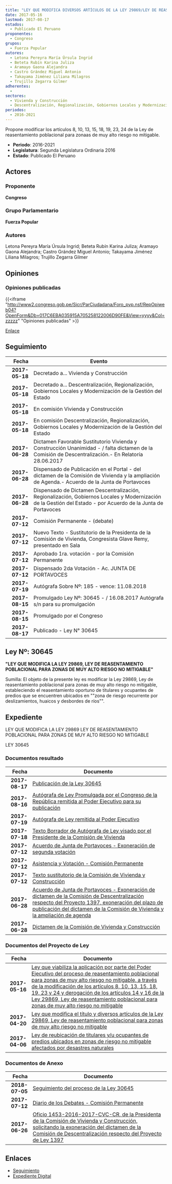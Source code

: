 ```yaml
---
title: "LEY QUE MODIFICA DIVERSOS ARTÍCULOS DE LA LEY 29869/LEY DE REASENTAMIENTO POBLACIONAL PARA ZONAS DE MUY ALTO RIESGO NO MITIGABLE"
date: 2017-05-16
lastmod: 2017-08-17
estados: 
  - Publicado El Peruano
proponentes: 
  - Congreso
grupos: 
  - Fuerza Popular
autores: 
  - Letona Pereyra María Úrsula Ingrid
  - Beteta Rubín Karina Juliza
  - Aramayo Gaona Alejandra
  - Castro Grández Miguel Antonio
  - Takayama Jiménez Liliana Milagros
  - Trujillo Zegarra Gilmer
adherentes: 
  - 
sectores: 
  - Vivienda y Construcción
  - Descentralización, Regionalización, Gobiernos Locales y Modernización de la Gestión del Estado
periodos: 
  - 2016-2021
---
```


Propone modificar los artículos 8, 10, 13, 15, 18, 19, 23, 24 de la Ley de reasentamiento poblacional para zonaas de muy alto riesgo no mitigable.

- **Periodo**: 2016-2021
- **Legislatura**: Segunda Legislatura Ordinaria 2016
- **Estado**: Publicado El Peruano

## Actores

### Proponente

**Congreso**

### Grupo Parlamentario

**Fuerza Popular**

### Autores

Letona Pereyra María Úrsula Ingrid; Beteta Rubín Karina Juliza; Aramayo Gaona Alejandra; Castro Grández Miguel Antonio; Takayama Jiménez Liliana Milagros; Trujillo Zegarra Gilmer


## Opiniones

### Opiniones publicadas

{{<iframe "http://www2.congreso.gob.pe/Sicr/ParCiudadana/Foro_pvp.nsf/RepOpiweb04?OpenForm&Db=017C6EBA035915A705258122006D90FE&View=yyyy&Col=zzzzz" "Opiniones publicadas" >}}

[Enlace](http://www2.congreso.gob.pe/Sicr/ParCiudadana/Foro_pvp.nsf/RepOpiweb04?OpenForm&Db=017C6EBA035915A705258122006D90FE&View=yyyy&Col=zzzzz)

## Seguimiento

| Fecha | Evento |
|------:|--------|
| **2017-05-18** | Decretado a... Vivienda y Construcción|
| **2017-05-18** | Decretado a... Descentralización, Regionalización, Gobiernos Locales y Modernización de la Gestión del Estado|
| **2017-05-18** | En comisión Vivienda y Construcción|
| **2017-05-18** | En comisión Descentralización, Regionalización, Gobiernos Locales y Modernización de la Gestión del Estado|
| **2017-06-28** | Dictamen Favorable Sustitutorio Vivienda y Construcción Unanimidad - / falta dictamen de la Comisión de Descentralización.- En Relatoría 28.06.2017|
| **2017-06-28** | Dispensado de Publicación en el Portal - del dictamen de la Comisión de Vivienda y la ampliación de Agenda.- Acuerdo de la Junta de Portavoces|
| **2017-06-28** | Dispensado de Dictamen Descentralización, Regionalización, Gobiernos Locales y Modernización de la Gestión del Estado - por Acuerdo de la Junta de Portavoces|
| **2017-07-12** | Comisión Permanente - (debate)|
| **2017-07-12** | Nuevo Texto - Sustitutorio de la Presidenta de la Comisión de Vivienda, Congresista Glave Remy, presentado en Sala|
| **2017-07-12** | Aprobado 1ra. votación - por la Comisión Permanente|
| **2017-07-12** | Dispensado 2da Votación - Ac. JUNTA DE PORTAVOCES|
| **2017-07-19** | Autógrafa Sobre Nº: 185 - vence: 11.08.2018|
| **2017-08-15** | Promulgado Ley Nº: 30645 - / 16.08.2017 Autógrafa s/n para su promulgación|
| **2017-08-15** | Promulgado por el Congreso|
| **2017-08-17** | Publicado - Ley N° 30645|

## Ley Nº: 30645

**"LEY QUE MODIFICA LA LEY 29869, LEY DE REASENTAMIENTO POBLACIONAL PARA ZONAS DE MUY ALTO RIESGO NO MITIGABLE"**

Sumilla: El objeto de la presente ley es modificar la Ley 29869, Ley de reasentamiento poblacional para zonas de muy alto riesgo no mitigable, estableciendo el reasentamiento oportuno de titulares y ocupantes de predios que se encuentren ubicados en ""zona de riesgo recurrente por deslizamientos, huaicos y desbordes de ríos"".


## Expediente

LEY QUE MODIFICA LA LEY 29869 LEY DE REASENTAMIENTO POBLACIONAL PARA ZONAS DE MUY ALTO RIESGO NO MITIGABLE

LEY 30645


### Documentos resultado

| Fecha | Documento |
|------:|--------|
| **2017-08-17** | [Publicación de la Ley 30645](http://www.leyes.congreso.gob.pe/Documentos/2016_2021/ADLP/Normas_Legales/30645-LEY.pdf) |
| **2017-08-16** | [Autógrafa de Ley Promulgada por el Congreso de la República remitida al Poder Ejecutivo para su publicación](http://www.leyes.congreso.gob.pe/Documentos/2016_2021/ADLP/Texto_Aprobado/AU0117820170816.pdf) |
| **2017-07-19** | [Autógrafa de Ley remitida al Poder Ejecutivo](http://www.leyes.congreso.gob.pe/Documentos/2016_2021/Autografas/Ley_y_de_Resolucion_Legislativa/AU0117820170719.pdf) |
| **2017-07-18** | [Texto Borrador de Autógrafa de Ley visado por el Presidente de la Comisión de Vivienda](http://www.leyes.congreso.gob.pe/Documentos/2016_2021/Texto_Borrador_de_Autografa/BAU0117820170718.PDF) |
| **2017-07-12** | [Acuerdo de Junta de Portavoces - Exoneración de segunda votación](http://www.leyes.congreso.gob.pe/Documentos/2016_2021/Acuerdos/Junta_Portavoces/AJP0117820170712.pdf) |
| **2017-07-12** | [Asistencia y Votación - Comisión Permanente](http://www.leyes.congreso.gob.pe/Documentos/2016_2021/Asistencia_y_Votacion/Proyectos_de_Ley/AVCP0117820170712.PDF) |
| **2017-07-12** | [Texto sustitutorio de la Comisión de Vivienda y Construcción](http://www.leyes.congreso.gob.pe/Documentos/2016_2021/Texto_Sustitutorio/Proyectos_de_Ley/TS0117820170712.PDF) |
| **2017-06-28** | [Acuerdo de Junta de Portavoces - Exoneración de dictamen de la Comisión de Descentralización respecto del Proyecto 1397, exoneración del plazo de publicación del dictamen de la Comisión de Vivienda y la ampliación de agenda](http://www.leyes.congreso.gob.pe/Documentos/2016_2021/Acuerdos/Junta_Portavoces/AJP0117820170628.pdf) |
| **2017-06-28** | [Dictamen de la Comisión de Vivienda y Construcción](http://www.leyes.congreso.gob.pe/Documentos/2016_2021/Dictamenes/Proyectos_de_Ley/01178DC24MAY20170628.PDF) |

### Documentos del Proyecto de Ley

| Fecha | Documento |
|------:|--------|
| **2017-05-16** | [Ley que viabiliza la aplicación por parte del Poder Ejecutivo del proceso de reasentamiento poblacional para zonas de muy alto riesgo no mitigable, a través de la modificación de los artículos 8, 10, 13, 15, 18, 19, 23 y 24 y derogación de los artículos 14 y 16 de la Ley 29869, Ley de reasentamiento poblacional para zonas de muy alto riesgo no mitigable](http://www.leyes.congreso.gob.pe/Documentos/2016_2021/Proyectos_de_Ley_y_de_Resoluciones_Legislativas/PL0139720170516.pdf) |
| **2017-04-20** | [Ley que modifica el título y diversos artículos de la Ley 29869, Ley de reasentamiento poblacional para zonas de muy alto riesgo no mitigable](http://www.leyes.congreso.gob.pe/Documentos/2016_2021/Proyectos_de_Ley_y_de_Resoluciones_Legislativas/PL0126820170420..pdf) |
| **2017-04-06** | [Ley de reubicación de titulares y/u ocupantes de predios ubicados en zonas de riesgo no mitigable afectados por desastres naturales](http://www.leyes.congreso.gob.pe/Documentos/2016_2021/Proyectos_de_Ley_y_de_Resoluciones_Legislativas/PL0117020170405.pdf) |

### Documentos de Anexo

| Fecha | Documento |
|------:|--------|
| **2018-07-05** | [Seguimiento del proceso de la Ley 30645](http://www.leyes.congreso.gob.pe/Documentos/2016_2021/Seguimiento_de_Proyectos_de_Ley/01178PL20180705.PDF) |
| **2017-07-12** | [Diario de los Debates - Comisión Permanente](http://www2.congreso.gob.pe/Sicr/DiarioDebates/Publicad.nsf/SesionesPleno/05256D6E0073DFE90525815C006190DC/$FILE/PER-2016-13.pdf) |
| **2017-06-26** | [Oficio 1453-2016-2017-CVC-CR, de la Presidenta de la Comisión de Vivienda y Construcción, solicitando la exoneración del dictamen de la Comisión de Descentralización respecto del Proyecto de Ley 1397](http://www.leyes.congreso.gob.pe/Documentos/2016_2021/Oficios/Comisiones_Ordinarias/OFICIO-1453-2016-2017-CVC-CR.PDF) |

## Enlaces 

- [Seguimiento](http://www2.congreso.gob.pe/Sicr/TraDocEstProc/CLProLey2016.nsf/f7fff46988ca05b1052578e100829cc7/55fda980a7f8513d05258122007403ca?OpenDocument)
- [Expediente Digital](http://www2.congreso.gob.pe/Sicr/TraDocEstProc/CLProLey2016.nsf/f7fff46988ca05b1052578e100829cc7/55fda980a7f8513d05258122007403ca?OpenDocument&Click=05257FB7005EB655.eb71d0cf91d8294e05256cdf006b5706/$Body/0.1C6C)
